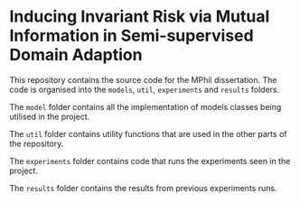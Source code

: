 # Inducing Invariant Risk via Mutual Information in Semi-supervised Domain Adaption
This repository contains the source code for the MPhil dissertation. The code is organised into the `models`, `util`, `experiments` and `results` folders.

The `model` folder contains all the implementation of models classes being utilised in the project.

The `util` folder contains utility functions that are used in the other parts of the repository.

The `experiments` folder contains code that runs the experiments seen in the project.

The `results` folder contains the results from previous experiments runs.